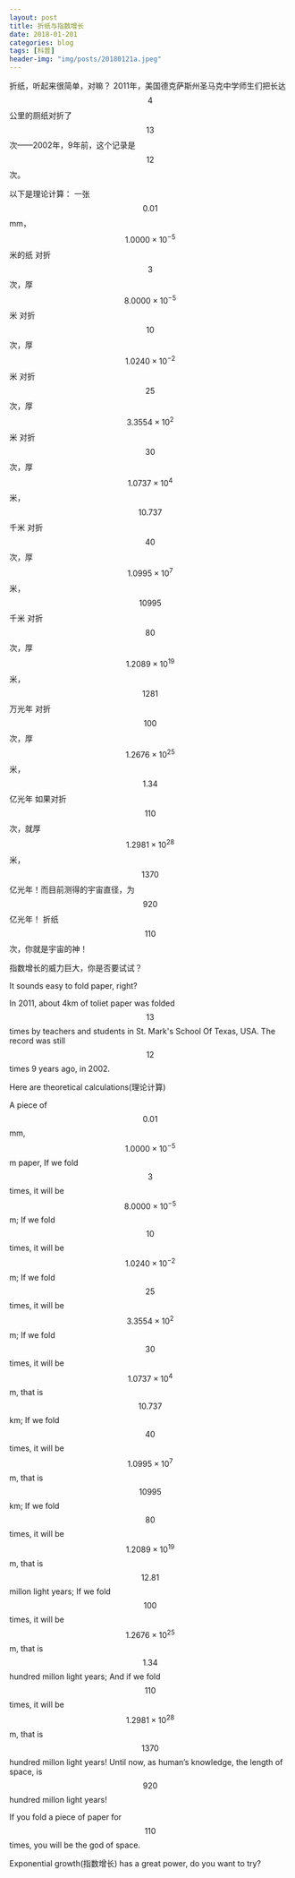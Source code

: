 ```yaml
---
layout: post
title: 折纸与指数增长
date: 2018-01-201
categories: blog
tags: [科普]
header-img: "img/posts/20180121a.jpeg"
---
```

折纸，听起来很简单，对嘛？
2011年，美国德克萨斯州圣马克中学师生们把长达$$4$$公里的厕纸对折了$$13$$次——2002年，9年前，这个记录是$$12$$次。

以下是理论计算：
一张$$0.01$$mm，$$1.0000\times 10^{-5}$$米的纸
对折$$3$$次，厚$$8.0000\times 10^{-5}$$米
对折$$10$$次，厚$$1.0240\times 10^{-2}$$米
对折$$25$$次，厚$$3.3554\times 10^2$$米
对折$$30$$次，厚$$1.0737\times 10^4$$米，$$10.737$$千米
对折$$40$$次，厚$$1.0995\times 10^7$$米，$$10995$$千米
对折$$80$$次，厚$$1.2089\times 10^19$$米，$$1281$$万光年
对折$$100$$次，厚$$1.2676\times 10^25$$米，$$1.34$$亿光年
如果对折$$110$$次，就厚$$1.2981\times 10^28$$米，$$1370$$亿光年！而目前测得的宇宙直径，为$$920$$亿光年！
折纸$$110$$次，你就是宇宙的神！

指数增长的威力巨大，你是否要试试？

It sounds easy to fold paper, right?

In 2011, about 4km of toliet paper was folded $$13$$ times by teachers and students in St. Mark's School Of Texas, USA. The record was still $$12$$ times 9 years  ago, in 2002.

Here are theoretical calculations(理论计算)

A piece of $$0.01$$mm, $$1.0000\times 10^{-5}$$m paper,
If we fold $$3$$ times, it will be $$8.0000\times 10^{-5}$$m;
If we fold $$10$$ times, it will be $$1.0240\times 10^{-2}$$m;
If we fold $$25$$ times, it will be $$3.3554\times 10^2$$m;
If we fold $$30$$ times, it will be $$1.0737\times 10^4$$m, that is $$10.737$$km;
If we fold $$40$$ times, it will be $$1.0995\times 10^7$$m, that is $$10995$$km;
If we fold $$80$$ times, it will be $$1.2089\times 10^19$$m, that is $$12.81$$ millon light years;
If we fold $$100$$ times, it will be $$1.2676\times 10^25$$m, that is $$1.34$$ hundred millon light years;
And if we fold $$110$$ times, it will be $$1.2981\times 10^28$$m, that is $$1370$$ hundred millon light years! Until now, as human’s knowledge, the length of space, is $$920$$ hundred millon light years!

If you fold a piece of paper for $$110$$ times, you will be the god of space.

Exponential growth(指数增长) has a great power, do you want to try?







